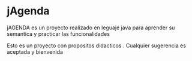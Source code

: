 # jAgenda

jAGENDA es un proyecto realizado en leguaje java para aprender su semantica y practicar las funcionalidades

Esto es un proyecto con propositos didacticos .
Cualquier sugerencia es aceptada y bienvenida
